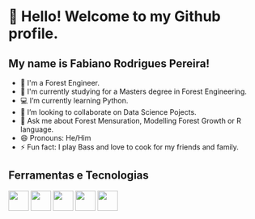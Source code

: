 # 👋 Hello! Welcome to my Github profile.
## My name is Fabiano Rodrigues Pereira!


- 🌳 I'm a Forest Engineer.
- 📘 I'm currently studying for a Masters degree in Forest Engineering.
- 💻 I’m currently learning Python.
- 👯 I’m looking to collaborate on Data Science Pojects.
- 💬 Ask me about Forest Mensuration, Modelling Forest Growth or R language.
- 😄 Pronouns: He/Him
- ⚡ Fun fact: I play Bass and love to cook for my friends and family.

## Ferramentas e Tecnologias

<img src="https://cdn.jsdelivr.net/gh/devicons/devicon/icons/rstudio/rstudio-original.svg" width="40" height="40"/> <img src="https://cdn.jsdelivr.net/gh/devicons/devicon/icons/python/python-original-wordmark.svg" width="40" height="40"/> <img src="https://cdn-icons-png.flaticon.com/512/732/732220.png" width="40" height="40"/> <img src="https://cdn-icons-png.flaticon.com/512/888/888883.png" width="40" height="40"/> <img src="https://cdn-icons-png.flaticon.com/512/888/888874.png" width="40" height="40"/> 
